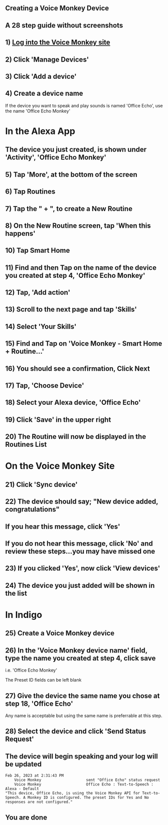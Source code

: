 ## Creating a Voice Monkey Device

## A 28 step guide without screenshots

## 1) [Log into the Voice Monkey site](https://voicemonkey.io/start) 

## 2) Click 'Manage Devices'

## 3) Click 'Add a device'

## 4) Create a device name

If the device you want to speak and play sounds is named 'Office Echo', 
use the name 'Office Echo Monkey'

# In the Alexa App

## The device you just created, is shown under 'Activity', 'Office Echo Monkey'

## 5) Tap 'More', at the bottom of the screen

## 6) Tap Routines

## 7) Tap the " + ", to create a New Routine

## 8) On the New Routine screen, tap 'When this happens'

## 10) Tap Smart Home

## 11) Find and then Tap on the name of the device you created at step 4, 'Office Echo Monkey'

## 12) Tap, 'Add action'

## 13) Scroll to the next page and tap 'Skills'

## 14) Select 'Your Skills'

## 15) Find and Tap on 'Voice Monkey - Smart Home + Routine...'

## 16) You should see a confirmation, Click Next

## 17) Tap, 'Choose Device'

## 18) Select your Alexa device, 'Office Echo'

## 19) Click 'Save' in the upper right

## 20) The Routine will now be displayed in the Routines List

# On the Voice Monkey Site

## 21) Click 'Sync device'

## 22) The device should say; "New device added, congratulations"
## If you hear this message, click 'Yes'
## If you do not hear this message, click 'No' and review these steps...you may have missed one

## 23) If you clicked 'Yes', now click 'View devices'

## 24) The device you just added will be shown in the list

# In Indigo

## 25) Create a Voice Monkey device

## 26) In the 'Voice Monkey device name' field, type the name you created at step 4, click save

i.e. 'Office Echo Monkey'

The Preset ID fields can be left blank

## 27) Give the device the same name you chose at step 18, 'Office Echo'

Any name is acceptable but using the same name is preferrable at this step.

## 28) Select the device and click 'Send Status Request'

## The device will begin speaking and your log will be updated


    Feb 26, 2023 at 2:31:43 PM
        Voice Monkey                    sent "Office Echo" status request
        Voice Monkey                    Office Echo : Text-to-Speech : Alexa - Default
    "This device, Office Echo, is using the Voice Monkey API for Text-to-Speech. A Monkey ID is configured. The preset IDs for Yes and No responses are not configured."


## You are done
